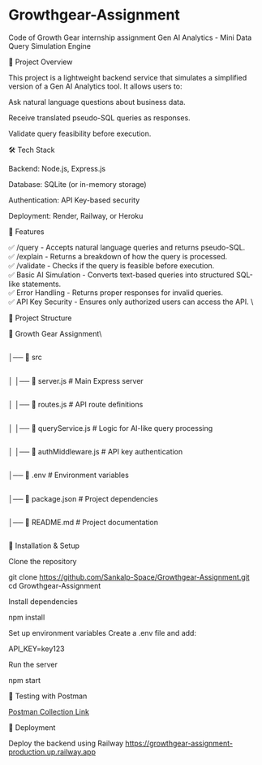 # Growthgear-Assignment
Code of Growth Gear internship assignment 
Gen AI Analytics - Mini Data Query Simulation Engine

🚀 Project Overview

This project is a lightweight backend service that simulates a simplified version of a Gen AI Analytics tool. It allows users to:

Ask natural language questions about business data.

Receive translated pseudo-SQL queries as responses.

Validate query feasibility before execution.

🛠️ Tech Stack

Backend: Node.js, Express.js

Database: SQLite (or in-memory storage)

Authentication: API Key-based security

Deployment: Render, Railway, or Heroku

📌 Features

✅ /query - Accepts natural language queries and returns pseudo-SQL. \
✅ /explain - Returns a breakdown of how the query is processed. \
✅ /validate - Checks if the query is feasible before execution. \
✅ Basic AI Simulation - Converts text-based queries into structured SQL-like statements. \
✅ Error Handling - Returns proper responses for invalid queries. \
✅ API Key Security - Ensures only authorized users can access the API. \

📂 Project Structure

📁 Growth Gear Assignment\
##
│── 📁 src
##
│   │── 📄 server.js            # Main Express server
##
│   │── 📄 routes.js            # API route definitions
##
│   │── 📄 queryService.js      # Logic for AI-like query processing
##
│   │── 📄 authMiddleware.js    # API key authentication
##
│── 📄 .env                     # Environment variables
##
│── 📄 package.json             # Project dependencies
##
│── 📄 README.md                # Project documentation
##

🚀 Installation & Setup

Clone the repository

git clone https://github.com/Sankalp-Space/Growthgear-Assignment.git \
cd Growthgear-Assignment

Install dependencies

npm install

Set up environment variables
Create a .env file and add:

API_KEY=key123

Run the server

npm start




🧪 Testing with Postman

[Postman Collection Link](https://elements.getpostman.com/redirect?entityId=36163184-694e9726-cd1f-47c9-bc0e-9e6488ef7ce4&entityType=collection)

🚀 Deployment

Deploy the backend using Railway
[https://growthgear-assignment-production.up.railway.app ](https://growthgear-assignment-production.up.railway.app)